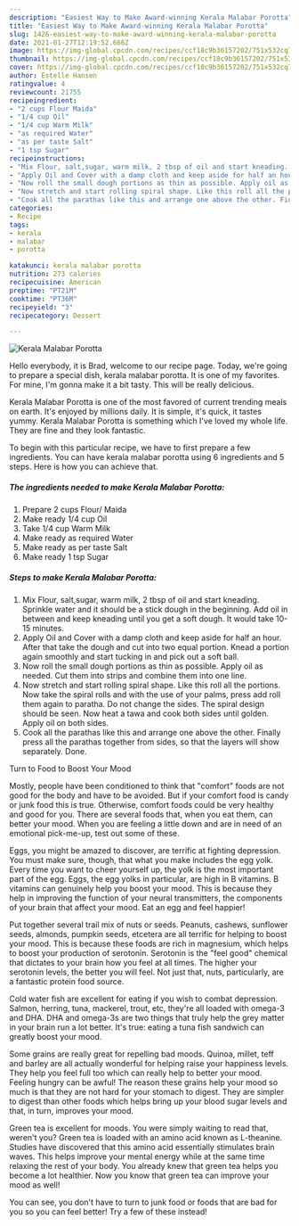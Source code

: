```yaml
---
description: "Easiest Way to Make Award-winning Kerala Malabar Porotta"
title: "Easiest Way to Make Award-winning Kerala Malabar Porotta"
slug: 1426-easiest-way-to-make-award-winning-kerala-malabar-porotta
date: 2021-01-27T12:19:52.666Z
image: https://img-global.cpcdn.com/recipes/ccf18c9b36157202/751x532cq70/kerala-malabar-porotta-recipe-main-photo.jpg
thumbnail: https://img-global.cpcdn.com/recipes/ccf18c9b36157202/751x532cq70/kerala-malabar-porotta-recipe-main-photo.jpg
cover: https://img-global.cpcdn.com/recipes/ccf18c9b36157202/751x532cq70/kerala-malabar-porotta-recipe-main-photo.jpg
author: Estelle Hansen
ratingvalue: 4
reviewcount: 21755
recipeingredient:
- "2 cups Flour Maida"
- "1/4 cup Oil"
- "1/4 cup Warm Milk"
- "as required Water"
- "as per taste Salt"
- "1 tsp Sugar"
recipeinstructions:
- "Mix Flour, salt,sugar, warm milk, 2 tbsp of oil and start kneading. Sprinkle water and it should be a stick dough in the beginning. Add oil in between and keep kneading until you get a soft dough. It would take 10-15 minutes."
- "Apply Oil and Cover with a damp cloth and keep aside for half an hour. After that take the dough and cut into two equal portion. Knead a portion again smoothly and start tucking in and pick out a soft ball."
- "Now roll the small dough portions as thin as possible. Apply oil as needed. Cut them into strips and combine them into one line."
- "Now stretch and start rolling spiral shape. Like this roll all the portions. Now take the spiral rolls and with the use of your palms, press add roll them again to paratha. Do not change the sides. The spiral design should be seen. Now heat a tawa and cook both sides until golden. Apply oil on both sides."
- "Cook all the parathas like this and arrange one above the other. Finally press all the parathas together from sides, so that the layers will show separately. Done."
categories:
- Recipe
tags:
- kerala
- malabar
- porotta

katakunci: kerala malabar porotta 
nutrition: 273 calories
recipecuisine: American
preptime: "PT21M"
cooktime: "PT36M"
recipeyield: "3"
recipecategory: Dessert

---
```



![Kerala Malabar Porotta](https://img-global.cpcdn.com/recipes/ccf18c9b36157202/751x532cq70/kerala-malabar-porotta-recipe-main-photo.jpg)

Hello everybody, it is Brad, welcome to our recipe page. Today, we're going to prepare a special dish, kerala malabar porotta. It is one of my favorites. For mine, I'm gonna make it a bit tasty. This will be really delicious.

Kerala Malabar Porotta is one of the most favored of current trending meals on earth. It's enjoyed by millions daily. It is simple, it's quick, it tastes yummy. Kerala Malabar Porotta is something which I've loved my whole life. They are fine and they look fantastic.




To begin with this particular recipe, we have to first prepare a few ingredients. You can have kerala malabar porotta using 6 ingredients and 5 steps. Here is how you can achieve that.

<!--inarticleads1-->

##### The ingredients needed to make Kerala Malabar Porotta:

1. Prepare 2 cups Flour/ Maida
1. Make ready 1/4 cup Oil
1. Take 1/4 cup Warm Milk
1. Make ready as required Water
1. Make ready as per taste Salt
1. Make ready 1 tsp Sugar




<!--inarticleads2-->

##### Steps to make Kerala Malabar Porotta:

1. Mix Flour, salt,sugar, warm milk, 2 tbsp of oil and start kneading. Sprinkle water and it should be a stick dough in the beginning. Add oil in between and keep kneading until you get a soft dough. It would take 10-15 minutes.
1. Apply Oil and Cover with a damp cloth and keep aside for half an hour. After that take the dough and cut into two equal portion. Knead a portion again smoothly and start tucking in and pick out a soft ball.
1. Now roll the small dough portions as thin as possible. Apply oil as needed. Cut them into strips and combine them into one line.
1. Now stretch and start rolling spiral shape. Like this roll all the portions. Now take the spiral rolls and with the use of your palms, press add roll them again to paratha. Do not change the sides. The spiral design should be seen. Now heat a tawa and cook both sides until golden. Apply oil on both sides.
1. Cook all the parathas like this and arrange one above the other. Finally press all the parathas together from sides, so that the layers will show separately. Done.




Turn to Food to Boost Your Mood


Mostly, people have been conditioned to think that "comfort" foods are not good for the body and have to be avoided. But if your comfort food is candy or junk food this is true. Otherwise, comfort foods could be very healthy and good for you. There are several foods that, when you eat them, can better your mood. When you are feeling a little down and are in need of an emotional pick-me-up, test out some of these.

Eggs, you might be amazed to discover, are terrific at fighting depression. You must make sure, though, that what you make includes the egg yolk. Every time you want to cheer yourself up, the yolk is the most important part of the egg. Eggs, the egg yolks in particular, are high in B vitamins. B vitamins can genuinely help you boost your mood. This is because they help in improving the function of your neural transmitters, the components of your brain that affect your mood. Eat an egg and feel happier!

Put together several trail mix of nuts or seeds. Peanuts, cashews, sunflower seeds, almonds, pumpkin seeds, etcetera are all terrific for helping to boost your mood. This is because these foods are rich in magnesium, which helps to boost your production of serotonin. Serotonin is the "feel good" chemical that dictates to your brain how you feel at all times. The higher your serotonin levels, the better you will feel. Not just that, nuts, particularly, are a fantastic protein food source.

Cold water fish are excellent for eating if you wish to combat depression. Salmon, herring, tuna, mackerel, trout, etc, they're all loaded with omega-3 and DHA. DHA and omega-3s are two things that truly help the grey matter in your brain run a lot better. It's true: eating a tuna fish sandwich can greatly boost your mood. 

Some grains are really great for repelling bad moods. Quinoa, millet, teff and barley are all actually wonderful for helping raise your happiness levels. They help you feel full too which can really help to better your mood. Feeling hungry can be awful! The reason these grains help your mood so much is that they are not hard for your stomach to digest. They are simpler to digest than other foods which helps bring up your blood sugar levels and that, in turn, improves your mood.

Green tea is excellent for moods. You were simply waiting to read that, weren't you? Green tea is loaded with an amino acid known as L-theanine. Studies have discovered that this amino acid essentially stimulates brain waves. This helps improve your mental energy while at the same time relaxing the rest of your body. You already knew that green tea helps you become a lot healthier. Now you know that green tea can improve your mood as well!

You can see, you don't have to turn to junk food or foods that are bad for you so you can feel better! Try a few of these instead!

